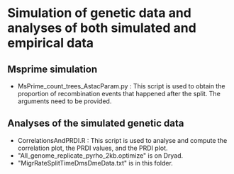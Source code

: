 # Simulation of genetic data and analyses of both simulated and empirical data

## Msprime simulation
* MsPrime_count_trees_AstacParam.py : This script is used to obtain the proportion of recombination events that happened after the split. The arguments need to be provided.
## Analyses of the simulated genetic data
* CorrelationsAndPRDI.R : This script is used to analyse and compute the correlation plot, the PRDI values, and the PRDI plot.
 * "All_genome_replicate_pyrho_2kb.optimize" is on Dryad.
 *  "MigrRateSplitTimeDmsDmeData.txt" is in this folder.
